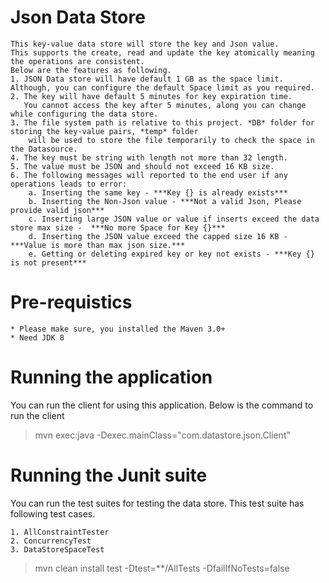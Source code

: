# Json Data Store 
	This key-value data store will store the key and Json value. 
	This supports the create, read and update the key atomically meaning the operations are consistent.
	Below are the features as following.
	1. JSON Data store will have default 1 GB as the space limit. Although, you can configure the default Space limit as you required.
	2. The key will have default 5 minutes for key expiration time. 
	   You cannot access the key after 5 minutes, along you can change while configuring the data store.
	3. The file system path is relative to this project. *DB* folder for storing the key-value pairs, *temp* folder 
		will be used to store the file temporarily to check the space in the Datasource. 
	4. The key must be string with length not more than 32 length.
	5. The value must be JSON and should not exceed 16 KB size.
	6. The following messages will reported to the end user if any operations leads to error:
		a. Inserting the same key - ***Key {} is already exists***
		b. Inserting the Non-Json value - ***Not a valid Json, Please provide valid json***
		c. Inserting large JSON value or value if inserts exceed the data store max size - 	***No more Space for Key {}***
		d. Inserting the JSON value exceed the capped size 16 KB - ***Value is more than max json size.***
		e. Getting or deleting expired key or key not exists - ***Key {} is not present***

# Pre-requistics
	* Please make sure, you installed the Maven 3.0+
	* Need JDK 8

# Running the application
You can run the client for using this application. Below is the command to run the client
>	mvn exec:java -Dexec.mainClass="com.datastore.json.Client"

# Running the Junit suite
You can run the test suites for testing the data store. This test suite has following test cases.

	1. AllConstraintTester
	2. ConcurrencyTest
	3. DataStoreSpaceTest
	
>   mvn clean install test -Dtest=\*\*\/AllTests -DfailIfNoTests=false
